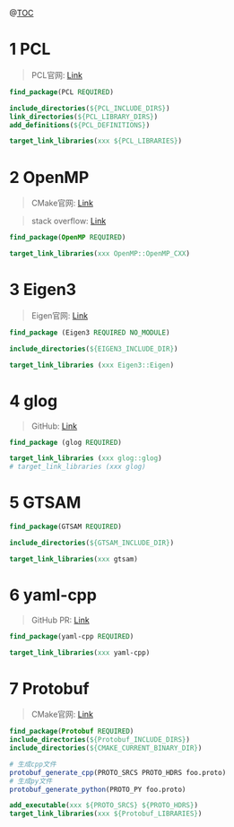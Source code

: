 ﻿@[TOC](CMake工程中第三方库的CMakeLists文件写法)

# 1 PCL
> PCL官网: [Link](https://pointclouds.org/documentation/tutorials/using_pcl_pcl_config.html)

```cmake
find_package(PCL REQUIRED)

include_directories(${PCL_INCLUDE_DIRS})
link_directories(${PCL_LIBRARY_DIRS})
add_definitions(${PCL_DEFINITIONS})

target_link_libraries(xxx ${PCL_LIBRARIES})
```

# 2 OpenMP
> CMake官网: [Link](https://cmake.org/cmake/help/latest/module/FindOpenMP.html)

> stack overflow: [Link](https://stackoverflow.com/questions/12399422/how-to-set-linker-flags-for-openmp-in-cmakes-try-compile-function)

```cmake
find_package(OpenMP REQUIRED)

target_link_libraries(xxx OpenMP::OpenMP_CXX)
```

# 3 Eigen3
> Eigen官网: [Link](https://eigen.tuxfamily.org/dox/TopicCMakeGuide.html)

```cmake
find_package (Eigen3 REQUIRED NO_MODULE)

include_directories(${EIGEN3_INCLUDE_DIR})

target_link_libraries (xxx Eigen3::Eigen)
```

# 4 glog
> GitHub: [Link](https://github.com/google/glog#consuming-glog-in-a-cmake-project)

```cmake
find_package (glog REQUIRED)

target_link_libraries (xxx glog::glog)
# target_link_libraries (xxx glog)
```

# 5 GTSAM

```cmake
find_package(GTSAM REQUIRED)

include_directories(${GTSAM_INCLUDE_DIR})

target_link_libraries(xxx gtsam)
```

# 6 yaml-cpp

> GitHub PR: [Link](https://github.com/jbeder/yaml-cpp/pull/446)

```cmake
find_package(yaml-cpp REQUIRED)

target_link_libraries(xxx yaml-cpp)
```

# 7 Protobuf
> CMake官网: [Link](https://cmake.org/cmake/help/latest/module/FindProtobuf.html)

```cmake
find_package(Protobuf REQUIRED)
include_directories(${Protobuf_INCLUDE_DIRS})
include_directories(${CMAKE_CURRENT_BINARY_DIR})

# 生成cpp文件
protobuf_generate_cpp(PROTO_SRCS PROTO_HDRS foo.proto)
# 生成py文件
protobuf_generate_python(PROTO_PY foo.proto)

add_executable(xxx ${PROTO_SRCS} ${PROTO_HDRS})
target_link_libraries(xxx ${Protobuf_LIBRARIES})
```
